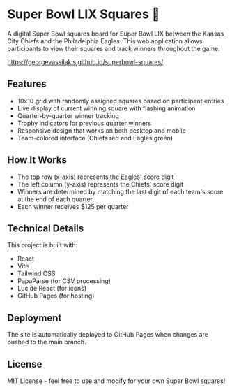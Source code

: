# Super Bowl LIX Squares 🏈

A digital Super Bowl squares board for Super Bowl LIX between the Kansas City Chiefs and the Philadelphia Eagles. This web application allows participants to view their squares and track winners throughout the game.

https://georgevassilakis.github.io/superbowl-squares/

## Features

- 10x10 grid with randomly assigned squares based on participant entries
- Live display of current winning square with flashing animation
- Quarter-by-quarter winner tracking
- Trophy indicators for previous quarter winners
- Responsive design that works on both desktop and mobile
- Team-colored interface (Chiefs red and Eagles green)

## How It Works

- The top row (x-axis) represents the Eagles' score digit
- The left column (y-axis) represents the Chiefs' score digit
- Winners are determined by matching the last digit of each team's score at the end of each quarter
- Each winner receives $125 per quarter

## Technical Details

This project is built with:
- React
- Vite
- Tailwind CSS
- PapaParse (for CSV processing)
- Lucide React (for icons)
- GitHub Pages (for hosting)

## Deployment

The site is automatically deployed to GitHub Pages when changes are pushed to the main branch.

## License

MIT License - feel free to use and modify for your own Super Bowl squares!
